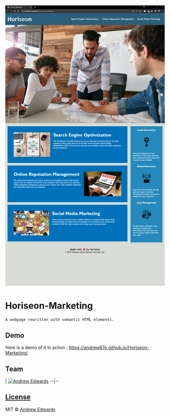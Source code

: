 # ![Horiseon-Marketing](./assets/images/2022-06-15_19-50.png?raw=true "Screenshot")
# Horiseon-Marketing
    A webpage rewritten with semantic HTML elements.


## Demo
Here is a demo of it in action : https://andrew87e.github.io/Horiseon-Marketing/

## Team
| [![Andrew Edwards](https://lh3.googleusercontent.com/yoJ7Y82gkTYfvM6OAB9M-jYt6GKvjlzm1aYF8XJ84MxruZNTL0iFnxivg8BpPYwpq3ePq3_L_CKKj4JRaljLEfSh5UIogkdEIczNqAAig33xHXKN6GfQwjAtm7JHfWYOq-ArW8GWaQB1ZkRpFDpKzal6kwBWMiPagJZliLluQmekaO6RPqbS8pf-g-ORDbFwpKp5HZfpDA2W5LKmLvpCIpAXPF9ee3p05-U0FsckaC7pDuEMBnULJ5NrHR4RU6_UjaiPkadpcP3aT_FY19-qqwEtIDVH6fhOmV_JwW3xVXSUKaKaTZ_uiyhuVxDy5zF00yJZ7UqPq9US1FaRY1uG344SpvQhUEseOqMrlu0w1LqhF4RIGDufnuOEDoEUzW96oY1UiJrtYV4uEW2xEjGiFXOhD1UN9JB03BVfjucvZ26XjgN8cdSKJno86LFY9jUd0_SgMm6nry5EzEsWVOJT82IY6L3unSkx1gZ90kbHlh3rYZHPhJKQRRY7b1gXMCylSjU8sctYyPcWyelweitCqd85wWUn3fPO1QqJrEczl06HYLl3IAPXdnGDlb47PKZSattkuBWnXO2vJF5fZuPrTx7JRadCl3HvYPF0Hd9CMv9X0NR_v4M5K971_Eq18lWFjkJIoMNkAUt_BWFNe53wiMGW_3tK52hmDZ9cIyL-Lmkrw12DiMTDQS8tHHZqGX08iwl6YB_aQhXIogkRfEgABN9fALHer5AmSUQK_tZG_F0njSVonOtZKSUVJIHV-9Lj4yfdMNIRrDF5dnkAzMFxrC1ykpOnCpxJo_lr-mXazxtDiFsXJdyZJ4nO4h4MAeloW_GoLzRyZCpWKMV8sJjbrd7cc7VPOCjldjKjLNldaHODy19sJgKW_GCKUpU5QpOudo-GRbOwM3cr=w878-h895-no?authuser=0?size=100)](https://github.com/andrew87e) 
--|--

## [License](https://github.com/Andrew87E/Horiseon-Marketing/blob/main/LICENSE)
 

MIT © [Andrew Edwards](https://github.com/andrew87e)